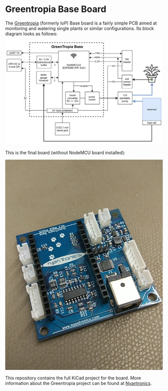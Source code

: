 # Greentropia Base Board #

The [Greentropia](http://www.nyantronics.com/greentropia.php "Greentropia") (formerly IoP) Base board is a fairly simple PCB aimed at monitoring and watering single plants or similar configurations. Its block diagram looks as follows:

![Base Diagram](doc/20190304_functional_block_diagram/greentropia_base_block_diagram.png "Base Diagram")

This is the final board (without NodeMCU board installed):

![Base Board](greentropia_base.jpg "Base Board")

This repository contains the full KiCad project for the board. More information about the Greentropia project can be found at [Nyantronics](http://nyantronics.com/ "Nyantronics.com").
